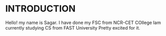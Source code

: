 # INTRODUCTION
Hello! my name is Sagar.
I have done my FSC from NCR-CET COllege
Iam currently studying CS from FAST University
Pretty excited for it.
